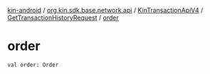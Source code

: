 [kin-android](../../../index.md) / [org.kin.sdk.base.network.api](../../index.md) / [KinTransactionApiV4](../index.md) / [GetTransactionHistoryRequest](index.md) / [order](./order.md)

# order

`val order: Order`